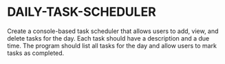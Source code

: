 # DAILY-TASK-SCHEDULER
Create a console-based task scheduler that allows users to add, view, and delete tasks for the day. Each task should have a description and a due time. The program should list all tasks for the day and allow users to mark tasks as completed.
